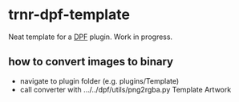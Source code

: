 # trnr-dpf-template

Neat template for a [DPF](https://github.com/DISTRHO/DPF) plugin. Work in progress.

## how to convert images to binary

- navigate to plugin folder (e.g. plugins/Template)
- call converter with .../../dpf/utils/png2rgba.py Template Artwork